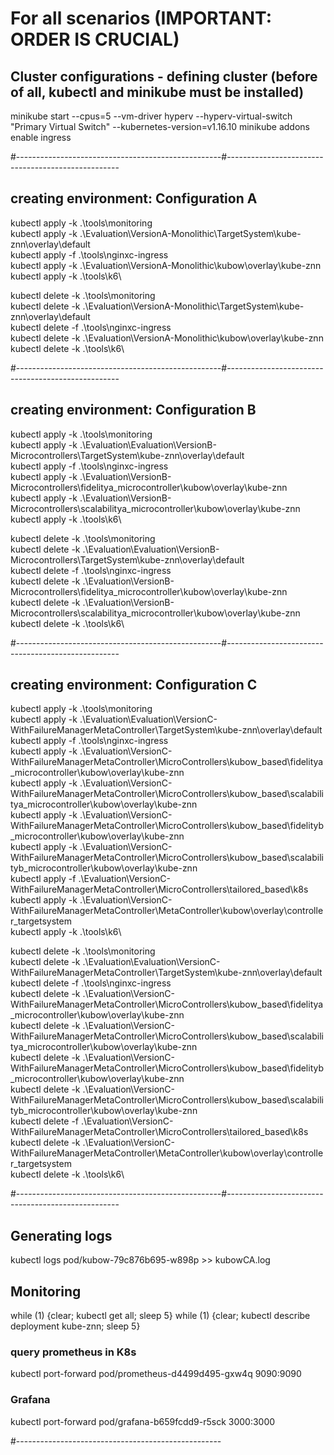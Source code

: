 # For all scenarios (IMPORTANT: ORDER IS CRUCIAL)

## Cluster configurations - defining cluster (before of all, kubectl and minikube must be installed)

minikube start --cpus=5 --vm-driver hyperv --hyperv-virtual-switch "Primary Virtual Switch" --kubernetes-version=v1.16.10
minikube addons enable ingress

#---------------------------------------------------#---------------------------------------------------
## creating environment: Configuration A
kubectl apply -k .\tools\monitoring\
kubectl apply -k .\Evaluation\VersionA-Monolithic\TargetSystem\kube-znn\overlay\default\
kubectl apply -f .\tools\nginxc-ingress\
kubectl apply -k .\Evaluation\VersionA-Monolithic\kubow\overlay\kube-znn
kubectl apply -k .\tools\k6\

kubectl delete -k .\tools\monitoring\
kubectl delete -k .\Evaluation\VersionA-Monolithic\TargetSystem\kube-znn\overlay\default\
kubectl delete -f .\tools\nginxc-ingress\
kubectl delete -k .\Evaluation\VersionA-Monolithic\kubow\overlay\kube-znn
kubectl delete -k .\tools\k6\

#---------------------------------------------------#---------------------------------------------------
## creating environment: Configuration B
kubectl apply -k .\tools\monitoring\
kubectl apply -k .\Evaluation\Evaluation\VersionB-Microcontrollers\TargetSystem\kube-znn\overlay\default\
kubectl apply -f .\tools\nginxc-ingress\
kubectl apply -k .\Evaluation\VersionB-Microcontrollers\fidelitya_microcontroller\kubow\overlay\kube-znn\
kubectl apply -k .\Evaluation\VersionB-Microcontrollers\scalabilitya_microcontroller\kubow\overlay\kube-znn\
kubectl apply -k .\tools\k6\

kubectl delete -k .\tools\monitoring\
kubectl delete -k .\Evaluation\Evaluation\VersionB-Microcontrollers\TargetSystem\kube-znn\overlay\default\
kubectl delete -f .\tools\nginxc-ingress\
kubectl delete -k .\Evaluation\VersionB-Microcontrollers\fidelitya_microcontroller\kubow\overlay\kube-znn\
kubectl delete -k .\Evaluation\VersionB-Microcontrollers\scalabilitya_microcontroller\kubow\overlay\kube-znn\
kubectl delete -k .\tools\k6\

#---------------------------------------------------#---------------------------------------------------
## creating environment: Configuration C
kubectl apply -k .\tools\monitoring\
kubectl apply -k .\Evaluation\Evaluation\VersionC-WithFailureManagerMetaController\TargetSystem\kube-znn\overlay\default\
kubectl apply -f .\tools\nginxc-ingress\
kubectl apply -k .\Evaluation\VersionC-WithFailureManagerMetaController\MicroControllers\kubow_based\fidelitya_microcontroller\kubow\overlay\kube-znn\
kubectl apply -k .\Evaluation\VersionC-WithFailureManagerMetaController\MicroControllers\kubow_based\scalabilitya_microcontroller\kubow\overlay\kube-znn\
kubectl apply -k .\Evaluation\VersionC-WithFailureManagerMetaController\MicroControllers\kubow_based\fidelityb_microcontroller\kubow\overlay\kube-znn\
kubectl apply -k .\Evaluation\VersionC-WithFailureManagerMetaController\MicroControllers\kubow_based\scalabilityb_microcontroller\kubow\overlay\kube-znn\
kubectl apply -f .\Evaluation\VersionC-WithFailureManagerMetaController\MicroControllers\tailored_based\k8s\
kubectl apply -k .\Evaluation\VersionC-WithFailureManagerMetaController\MetaController\kubow\overlay\controller_targetsystem\
kubectl apply -k .\tools\k6\


kubectl delete -k .\tools\monitoring\
kubectl delete -k .\Evaluation\Evaluation\VersionC-WithFailureManagerMetaController\TargetSystem\kube-znn\overlay\default\
kubectl delete -f .\tools\nginxc-ingress\
kubectl delete -k .\Evaluation\VersionC-WithFailureManagerMetaController\MicroControllers\kubow_based\fidelitya_microcontroller\kubow\overlay\kube-znn\
kubectl delete -k .\Evaluation\VersionC-WithFailureManagerMetaController\MicroControllers\kubow_based\scalabilitya_microcontroller\kubow\overlay\kube-znn\
kubectl delete -k .\Evaluation\VersionC-WithFailureManagerMetaController\MicroControllers\kubow_based\fidelityb_microcontroller\kubow\overlay\kube-znn\
kubectl delete -k .\Evaluation\VersionC-WithFailureManagerMetaController\MicroControllers\kubow_based\scalabilityb_microcontroller\kubow\overlay\kube-znn\
kubectl delete -f .\Evaluation\VersionC-WithFailureManagerMetaController\MicroControllers\tailored_based\k8s\
kubectl delete -k .\Evaluation\VersionC-WithFailureManagerMetaController\MetaController\kubow\overlay\controller_targetsystem\
kubectl delete -k .\tools\k6\


#---------------------------------------------------#---------------------------------------------------

## Generating logs
kubectl logs pod/kubow-79c876b695-w898p >> kubowCA.log

## Monitoring
while (1) {clear; kubectl get all; sleep 5}
while (1) {clear; kubectl describe deployment kube-znn; sleep 5}

### query prometheus in K8s
kubectl port-forward pod/prometheus-d4499d495-gxw4q 9090:9090

### Grafana
kubectl port-forward pod/grafana-b659fcdd9-r5sck 3000:3000

#---------------------------------------------------